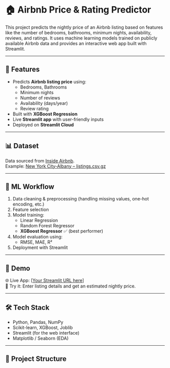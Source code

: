 # 🏠 Airbnb Price & Rating Predictor

This project predicts the nightly price of an Airbnb listing based on features like the number of bedrooms, bathrooms, minimum nights, availability, reviews, and ratings. It uses machine learning models trained on publicly available Airbnb data and provides an interactive web app built with Streamlit.

---

## 📌 Features

- Predicts **Airbnb listing price** using:
  - Bedrooms, Bathrooms
  - Minimum nights
  - Number of reviews
  - Availability (days/year)
  - Review rating
- Built with **XGBoost Regression**
- Live **Streamlit app** with user-friendly inputs
- Deployed on **Streamlit Cloud**

---

## 📊 Dataset

Data sourced from [Inside Airbnb](http://insideairbnb.com/get-the-data.html).  
Example: [New York City-Albany – listings.csv.gz](http://data.insideairbnb.com/united-states/ny/new-york-city/2024-03-25/data/listings.csv.gz)

---

## 🧠 ML Workflow

1. Data cleaning & preprocessing (handling missing values, one-hot encoding, etc.)
2. Feature selection
3. Model training:
   - Linear Regression
   - Random Forest Regressor
   - **XGBoost Regressor** ✅ (best performer)
4. Model evaluation using:
   - RMSE, MAE, R²
5. Deployment with Streamlit

---

## 🚀 Demo

🌐 Live App: [[Your Streamlit URL here](https://airbnb-price-rating-prediction-ip34gynvesvv5z3fhxm3jz.streamlit.app)]  
🧠 Try it: Enter listing details and get an estimated nightly price.

---

## 🛠️ Tech Stack

- Python, Pandas, NumPy
- Scikit-learn, XGBoost, Joblib
- Streamlit (for the web interface)
- Matplotlib / Seaborn (EDA)

---

## 📂 Project Structure

